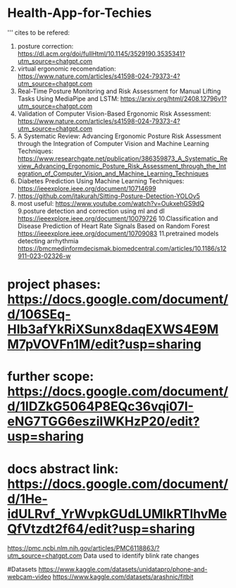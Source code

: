 # Health-App-for-Techies

''' cites to be refered:
1.  posture correction:  https://dl.acm.org/doi/fullHtml/10.1145/3529190.3535341?utm_source=chatgpt.com
2. virtual ergonomic recomendation:  https://www.nature.com/articles/s41598-024-79373-4?utm_source=chatgpt.com
3. Real-Time Posture Monitoring and Risk Assessment for Manual Lifting Tasks Using MediaPipe and LSTM:  https://arxiv.org/html/2408.12796v1?utm_source=chatgpt.com
4. Validation of Computer Vision-Based Ergonomic Risk Assessment:  https://www.nature.com/articles/s41598-024-79373-4?utm_source=chatgpt.com
5. A Systematic Review: Advancing Ergonomic Posture Risk Assessment through the Integration of Computer Vision and Machine Learning Techniques:  https://www.researchgate.net/publication/386359873_A_Systematic_Review_Advancing_Ergonomic_Posture_Risk_Assessment_through_the_Integration_of_Computer_Vision_and_Machine_Learning_Techniques
6. Diabetes Prediction Using Machine Learning Techniques: https://ieeexplore.ieee.org/document/10714699
7. https://github.com/itakurah/Sitting-Posture-Detection-YOLOv5
8. most useful: https://www.youtube.com/watch?v=OukxehGS9dQ
9.posture detection and correction using ml and dl https://ieeexplore.ieee.org/document/10079726
10.Classification and Disease Prediction of Heart Rate Signals Based on Random Forest  https://ieeexplore.ieee.org/document/10709083
11.pretrained models detecting arrhythmia https://bmcmedinformdecismak.biomedcentral.com/articles/10.1186/s12911-023-02326-w
# project phases: https://docs.google.com/document/d/106SEq-HIb3afYkRiXSunx8daqEXWS4E9MM7pVOVFn1M/edit?usp=sharing
# further scope: https://docs.google.com/document/d/1IDZkG5064P8EQc36vqi07I-eNG7TGG6esziIWKHzP20/edit?usp=sharing
# docs abstract link: https://docs.google.com/document/d/1He-idULRvf_YrWvpkGUdLUMlkRTlhvMeQfVtzdt2f64/edit?usp=sharing
https://pmc.ncbi.nlm.nih.gov/articles/PMC6118863/?utm_source=chatgpt.com  Data used to identify blink rate changes

#Datasets
https://www.kaggle.com/datasets/unidatapro/phone-and-webcam-video 
https://www.kaggle.com/datasets/arashnic/fitbit
